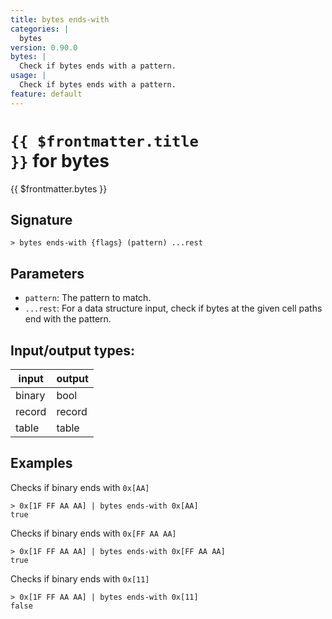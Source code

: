 ```yaml
---
title: bytes ends-with
categories: |
  bytes
version: 0.90.0
bytes: |
  Check if bytes ends with a pattern.
usage: |
  Check if bytes ends with a pattern.
feature: default
---
```


<!-- This file is automatically generated. Please edit the command in https://github.com/nushell/nushell instead. -->

# <code>{{ $frontmatter.title }}</code> for bytes

<div class='command-title'>{{ $frontmatter.bytes }}</div>

## Signature

`> bytes ends-with {flags} (pattern) ...rest`

## Parameters

- `pattern`: The pattern to match.
- `...rest`: For a data structure input, check if bytes at the given cell paths end with the pattern.

## Input/output types:

| input  | output |
| ------ | ------ |
| binary | bool   |
| record | record |
| table  | table  |

## Examples

Checks if binary ends with `0x[AA]`

```nu
> 0x[1F FF AA AA] | bytes ends-with 0x[AA]
true
```

Checks if binary ends with `0x[FF AA AA]`

```nu
> 0x[1F FF AA AA] | bytes ends-with 0x[FF AA AA]
true
```

Checks if binary ends with `0x[11]`

```nu
> 0x[1F FF AA AA] | bytes ends-with 0x[11]
false
```
